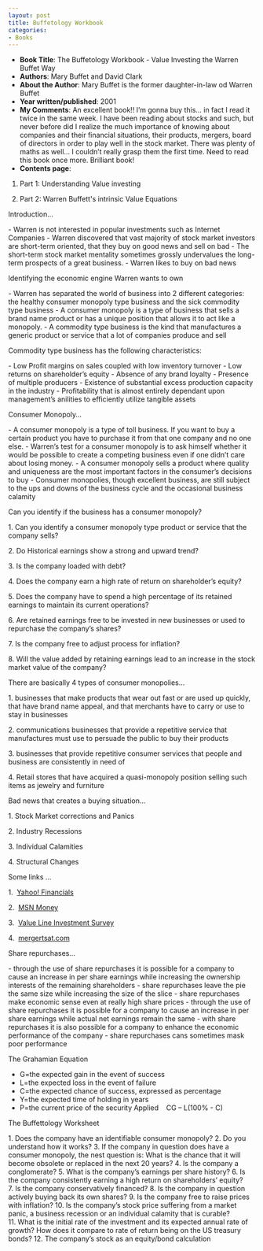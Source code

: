 ```yaml
---
layout: post
title: Buffetology Workbook
categories:
- Books
---
```

- **Book Title**: The Buffetology Workbook - Value Investing the Warren Buffet Way
- **Authors**: Mary Buffet and David Clark
- **About the Author**: Mary Buffet is the former daughter-in-law od Warren Buffet
- **Year written/published**: 2001
- **My Comments**: An excellent book!! I’m gonna buy this... in fact I read it twice in the same week. I have been reading about stocks and such, but never before did I realize the much importance of knowing about companies and their financial situations, their products, mergers, board of directors in order to play well in the stock market. There was plenty of maths as well… I couldn’t really grasp them the first time. Need to read this book once more. Brilliant book!
- **Contents page**:


1. Part 1: Understanding Value investing

2. Part 2: Warren Buffett's intrinsic Value Equations

Introduction…

- Warren is not interested in popular investments such as Internet Companies
- Warren discovered that vast majority of stock market investors are short-term oriented, that they buy on good news and sell on bad
- The short-term stock market mentality sometimes grossly undervalues the long-term prospects of a great business.
- Warren likes to buy on bad news

Identifying the economic engine Warren wants to own

- Warren has separated the world of business into 2 different categories: the healthy consumer monopoly type business and the sick commodity type business
- A consumer monopoly is a type of business that sells a brand name product or has a unique position that allows it to act like a monopoly.
- A commodity type business is the kind that manufactures a generic product or service that a lot of companies produce and sell

Commodity type business has the following characteristics:

- Low Profit margins on sales coupled with low inventory turnover
- Low returns on shareholder’s equity
- Absence of any brand loyalty
- Presence of multiple producers
- Existence of substantial excess production capacity in the industry
- Profitability that is almost entirely dependant upon management’s anilities to efficiently utilize tangible assets

Consumer Monopoly…

- A consumer monopoly is a type of toll business. If you want to buy a certain product you have to purchase it from that one company and no one else.
- Warren’s test for a consumer monopoly is to ask himself whether it would be possible to create a competing business even if one didn’t care about losing money.
- A consumer monopoly sells a product where quality and uniqueness are the most important factors in the consumer’s decisions to buy
- Consumer monopolies, though excellent business, are still subject to the ups and downs of the business cycle and the occasional business calamity

Can you identify if the business has a consumer monopoly?


1. Can you identify a consumer monopoly type product or service that the company sells?

2. Do Historical earnings show a strong and upward trend?

3. Is the company loaded with debt?

4. Does the company earn a high rate of return on shareholder’s equity?

5. Does the company have to spend a high percentage of its retained earnings to maintain its current operations?

6. Are retained earnings free to be invested in new businesses or used to repurchase the company’s shares?

7. Is the company free to adjust process for inflation?

8. Will the value added by retaining earnings lead to an increase in the stock market value of the company?

There are basically 4 types of consumer monopolies…


1. businesses that make products that wear out fast or are used up quickly, that have brand name appeal, and that merchants have to carry or use to stay in businesses

2. communications businesses that provide a repetitive service that manufactures must use to persuade the public to buy their products

3. businesses that provide repetitive consumer services that people and business are consistently in need of

4. Retail stores that have acquired a quasi-monopoly position selling such items as jewelry and furniture

Bad news that creates a buying situation…


1. Stock Market corrections and Panics

2. Industry Recessions

3. Individual Calamities

4. Structural Changes

Some links …


1.  [Yahoo! Financials ](http://finance.yahoo.com/)

2.  [MSN Money ](http://moneycentral.msn.com/home.asp)

3.  [Value Line Investment Survey](http://www.valueline.com/)

4.  [mergertsat.com](https://www.mergerstat.com/newsite/)

Share repurchases…

- through the use of share repurchases it is possible for a company to cause an increase in per share earnings while increasing the ownership interests of the remaining shareholders
- share repurchases leave the pie the same size while increasing the size of the slice
- share repurchases make economic sense even at really high share prices
- through the use of share repurchases it is possible for a company to cause an increase in per share earnings while actual net earnings remain the same
- with share repurchases it is also possible for a company to enhance the economic performance of the company
- share repurchases cans sometimes mask poor performance

The Grahamian Equation

- G=the expected gain in the event of success
- L=the expected loss in the event of failure
- C=the expected chance of success, expressed as percentage
- Y=the expected time of holding in years
- P=the current price of the security Applied    CG – L(100% - C)

The Buffettology Worksheet

1. Does the company have an identifiable consumer monopoly?
2. Do you understand how it works?
3. If the company in question does have a consumer monopoly, the nest question is: What is the chance that it will become obsolete or replaced in the next 20 years?
4. Is the company a conglomerate?
5. What is the company’s earnings per share history?
6. Is the company consistently earning a high return on shareholders’ equity?
7. Is the company conservatively financed?
8. Is the company in question actively buying back its own shares?
9. Is the company free to raise prices with inflation?
10. Is the company’s stock price suffering from a market panic, a business recession or an individual calamity that is curable?
11. What is the initial rate of the investment and its expected annual rate of growth? How does it compare to rate of return being on the US treasury bonds?
12. The company’s stock as an equity/bond calculation
